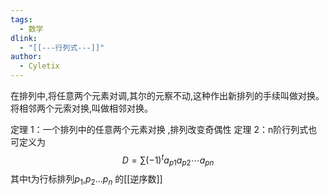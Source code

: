 ```yaml
---
tags:
  - 数学
dlink:
  - "[[---行列式---]]"
author:
  - Cyletix
---
```

在排列中,将任意两个元素对调,其尔的元察不动,这种作出新排列的手续叫做对换。
将相邻两个元索对换,叫做相邻对换。 

定理 1：一个排列中的任意两个元素对换 ,排列改变奇偶性
定理 2：n阶行列式也可定义为$$D=\sum (-1)^ta_{p1}a_{p2}\cdots a_{pn}$$
其中t为行标排列$p_1$,$p_2$...$p_n$ 的[[逆序数]]